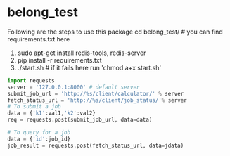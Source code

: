 # belong_test
Following are the steps to use this package
cd belong_test/ # you can find requirements.txt here
1) sudo apt-get install redis-tools, redis-server
2) pip install -r requirements.txt
3) ./start.sh # if it fails here run 'chmod a+x start.sh'


```python # Please have a look at worker_app/tests.py for more information
import requests
server = '127.0.0.1:8000' # default server
submit_job_url = 'http://%s/client/calculator/' % server
fetch_status_url = 'http://%s/client/job_status/'% server
# To submit a job
data = {'k1':val1,'k2':val2}
req = requests.post(submit_job_url, data=data)

# To query for a job
data = {'id':job_id}
job_result = requests.post(fetch_status_url, data=jdata)

```


